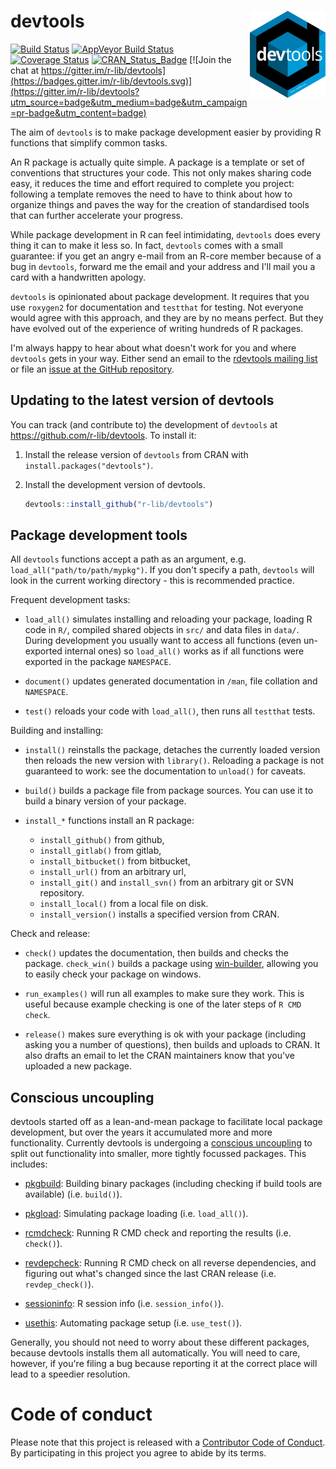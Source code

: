 # devtools <img src="man/figures/logo.svg" align="right" height = 140/>

[![Build Status](https://travis-ci.org/r-lib/devtools.svg?branch=master)](https://travis-ci.org/r-lib/devtools)
[![AppVeyor Build Status](https://ci.appveyor.com/api/projects/status/github/r-lib/devtools?branch=master&svg=true)](https://ci.appveyor.com/project/hadley/devtools)
[![Coverage Status](https://codecov.io/github/r-lib/devtools/coverage.svg?branch=master)](https://codecov.io/github/r-lib/devtools?branch=master)
[![CRAN_Status_Badge](http://www.r-pkg.org/badges/version/devtools)](https://cran.r-project.org/package=devtools)
[![Join the chat at https://gitter.im/r-lib/devtools](https://badges.gitter.im/r-lib/devtools.svg)](https://gitter.im/r-lib/devtools?utm_source=badge&utm_medium=badge&utm_campaign=pr-badge&utm_content=badge)

The aim of `devtools` is to make package development easier by providing R
functions that simplify common tasks.

An R package is actually quite simple. A package is a template or set of
conventions that structures your code. This not only makes sharing code easy,
it reduces the time and effort required to complete you project: following a
template removes the need to have to think about how to organize things and
paves the way for the creation of standardised tools that can further
accelerate your progress.

While package development in R can feel intimidating, `devtools` does every
thing it can to make it less so. In fact, `devtools` comes with a small
guarantee: if you get an angry e-mail from an R-core member because of a bug in
`devtools`, forward me the email and your address and I'll mail you a card with
a handwritten apology.

`devtools` is opinionated about package development. It requires that you use
`roxygen2` for documentation and `testthat` for testing. Not everyone would
agree with this approach, and they are by no means perfect. But they have
evolved out of the experience of writing hundreds of R packages.

I'm always happy to hear about what doesn't work for you and where `devtools`
gets in your way. Either send an email to the [rdevtools mailing
list](http://groups.google.com/group/rdevtools) or file an [issue at the GitHub
repository](http://github.com/r-lib/devtools/issues).

## Updating to the latest version of devtools

You can track (and contribute to) the development of `devtools` at
https://github.com/r-lib/devtools. To install it:

1. Install the release version of `devtools` from CRAN with
   `install.packages("devtools")`.

2. Install the development version of devtools.

   ```r
   devtools::install_github("r-lib/devtools")
   ```

## Package development tools

All `devtools` functions accept a path as an argument, e.g.
`load_all("path/to/path/mypkg")`. If you don't specify a path, `devtools` will
look in the current working directory - this is recommended practice.

Frequent development tasks:

* `load_all()` simulates installing and reloading your package, loading R code
  in `R/`, compiled shared objects in `src/` and data files in `data/`. During
  development you usually want to access all functions (even un-exported
  internal ones) so `load_all()` works as if all functions were exported in the
  package `NAMESPACE`.

* `document()` updates generated documentation in `/man`, file collation and
  `NAMESPACE`.

* `test()` reloads your code with `load_all()`, then runs all `testthat` tests.

Building and installing:

* `install()` reinstalls the package, detaches the currently loaded version
  then reloads the new version with `library()`. Reloading a package is not
  guaranteed to work: see the documentation to `unload()` for caveats.

* `build()` builds a package file from package sources. You can use it to build
  a binary version of your package.

* `install_*` functions install an R package:
   * `install_github()` from github,
   * `install_gitlab()` from gitlab,
   * `install_bitbucket()` from bitbucket,
   * `install_url()` from an arbitrary url,
   * `install_git()` and `install_svn()` from an arbitrary git or SVN repository.
   * `install_local()` from a local file on disk.
   * `install_version()` installs a specified version from CRAN.

Check and release:

* `check()` updates the documentation, then builds and checks the package.
  `check_win()` builds a package using
  [win-builder](http://win-builder.r-project.org/), allowing you to easily
  check your package on windows.

* `run_examples()` will run all examples to make sure they work. This is useful
  because example checking is one of the later steps of `R CMD check`.

* `release()` makes sure everything is ok with your package (including asking
  you a number of questions), then builds and uploads to CRAN. It also drafts
  an email to let the CRAN maintainers know that you've uploaded a new package.

## Conscious uncoupling

devtools started off as a lean-and-mean package to facilitate local package
development, but over the years it accumulated more and more functionality.
Currently devtools is undergoing a [conscious
uncoupling](https://web.archive.org/web/20140326060230/http://www.goop.com/journal/be/conscious-uncoupling)
to split out functionality into smaller, more tightly focussed packages. This
includes:

* [pkgbuild](https://github.com/r-lib/pkgbuild): Building binary packages
  (including checking if build tools are available) (i.e. `build()`).

* [pkgload](https://github.com/r-lib/pkgload): Simulating package loading (i.e.
  `load_all()`).

* [rcmdcheck](https://github.com/r-lib/rcmdcheck): Running R CMD check and
  reporting the results (i.e. `check()`).

* [revdepcheck](https://github.com/r-lib/revdepcheck): Running R CMD check on
  all reverse dependencies, and figuring out what's changed since the last CRAN
  release (i.e. `revdep_check()`).

* [sessioninfo](https://github.com/r-lib/sessioninfo): R session info (i.e.
  `session_info()`).

* [usethis](https://github.com/r-lib/usethis): Automating package setup (i.e.
  `use_test()`).

Generally, you should not need to worry about these different packages, because
devtools installs them all automatically. You will need to care, however, if
you're filing a bug because reporting it at the correct place will lead to a
speedier resolution.

# Code of conduct

Please note that this project is released with a [Contributor Code of
Conduct](CONDUCT.md). By participating in this project you agree to abide by
its terms.
